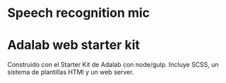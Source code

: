 # Speech recognition mic

# Adalab web starter kit
Construido con el Starter Kit de Adalab con node/gulp.
Incluye SCSS, un sistema de plantillas HTMl y un web server.
